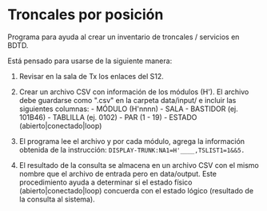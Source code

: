 # Troncales por posición

Programa para ayuda al crear un inventario de troncales / servicios en BDTD.

Está pensado para usarse de la siguiente manera:

1. Revisar en la sala de Tx los enlaces del S12.

2. Crear un archivo CSV con información de los módulos (H'). El archivo debe guardarse como ".csv" en la carpeta data/input/ e incluir las siguientes columnas:
		- MÓDULO (H'nnnn)
		- SALA 
		- BASTIDOR (ej. 101B46)
		- TABLILLA (ej. 0102)
		- PAR (1 - 19)
		- ESTADO (abierto|conectado|loop)

3. El programa lee el archivo y por cada módulo, agrega la información obtenida de la instrucción:
	`DISPLAY-TRUNK:NA1=H'____,TSLIST1=1&&5.`

4. El resultado de la consulta se almacena en un archivo CSV con el mismo nombre que el archivo de entrada pero en data/output. Este procedimiento ayuda a determinar si el estado físico (abierto|conectado|loop) concuerda con el estado lógico (resultado de la consulta al sistema).
